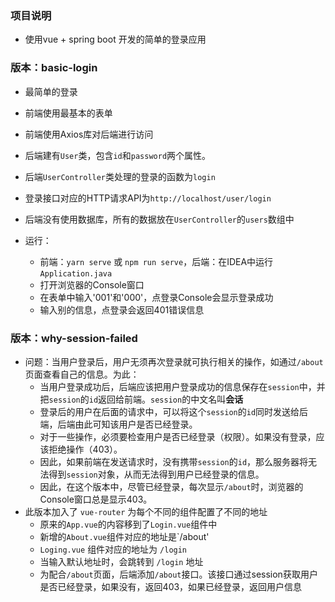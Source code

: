 ### 项目说明
* 使用vue + spring boot 开发的简单的登录应用

### 版本：basic-login
* 最简单的登录
* 前端使用最基本的表单
* 前端使用Axios库对后端进行访问
* 后端建有`User`类，包含`id`和`password`两个属性。
* 后端`UserController`类处理的登录的函数为`login`
* 登录接口对应的HTTP请求API为`http://localhost/user/login`
* 后端没有使用数据库，所有的数据放在`UserController`的`users`数组中
* 运行：

  * 前端：`yarn serve` 或 `npm run serve`，后端：在IDEA中运行`Application.java`
  * 打开浏览器的Console窗口
  * 在表单中输入'001'和'000'，点登录Console会显示登录成功
  * 输入别的信息，点登录会返回401错误信息

### 版本：why-session-failed
* 问题：当用户登录后，用户无须再次登录就可执行相关的操作，如通过`/about`页面查看自己的信息。为此：
  * 当用户登录成功后，后端应该把用户登录成功的信息保存在`session`中，并把`session`的`id`返回给前端。`session`的中文名叫**会话**
  * 登录后的用户在后面的请求中，可以将这个`session`的`id`同时发送给后端，后端由此可知该用户是否已经登录。
  * 对于一些操作，必须要检查用户是否已经登录（权限）。如果没有登录，应该拒绝操作（403）。
  * 因此，如果前端在发送请求时，没有携带`session`的`id`，那么服务器将无法得到`session`对象，从而无法得到用户已经登录的信息。
  * 因此，在这个版本中，尽管已经登录，每次显示`/about`时，浏览器的Console窗口总是显示403。
* 此版本加入了 `vue-router` 为每个不同的组件配置了不同的地址
   * 原来的`App.vue`的内容移到了`Login.vue`组件中
   * 新增的`About.vue`组件对应的地址是`/about'
   * `Loging.vue` 组件对应的地址为 `/login`
   * 当输入默认地址时，会跳转到 `/login` 地址
   * 为配合`/about`页面，后端添加`/about`接口。该接口通过session获取用户是否已经登录，如果没有，返回403，如果已经登录，返回用户信息
